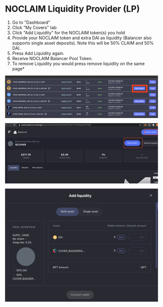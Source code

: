 # NOCLAIM Liquidity Provider \(LP\)

1. Go to "Dashboard"
2. Click "My Covers" tab
3. Click "Add Liquidity" for the NOCLAIM token\(s\) you hold
4. Provide your NOCLAIM token and extra DAI as liquidity \(Balancer also supports single asset deposits\). Note this will be 50% CLAIM and 50% DAI.
5. Press Add Liquidity again.
6. Receive NOCLAIM Balancer Pool Token.
7. To remove Liquidity you would press remove liquidity on the same page\*

![](../../../.gitbook/assets/screen-shot-2021-02-21-at-11.38.03-pm.png)

![](../../../.gitbook/assets/screen-shot-2020-12-02-at-11.01.03-pm.png)

![](../../../.gitbook/assets/screen-shot-2021-02-21-at-11.35.00-pm.png)



